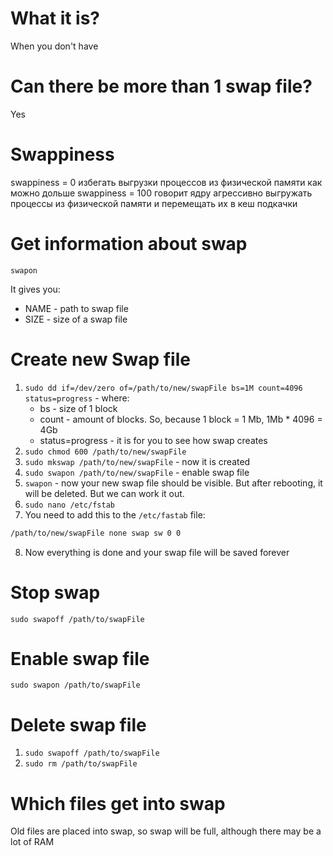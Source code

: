 # What it is?

When you don't have 

# Can there be more than 1 swap file?

Yes

# Swappiness

swappiness = 0 избегать выгрузки процессов из физической памяти как можно дольше
swappiness = 100 говорит ядру агрессивно выгружать процессы из физической памяти и перемещать их в кеш подкачки

# Get information about swap

`swapon`

It gives you:
- NAME - path to swap file
- SIZE - size of a swap file

# Create new Swap file

1. `sudo dd if=/dev/zero of=/path/to/new/swapFile bs=1M count=4096 status=progress` - where:
	- bs - size of 1 block
	- count - amount of blocks. So, because 1 block = 1 Mb, 1Mb \* 4096 = 4Gb
	- status=progress - it is for you to see how swap creates
2. `sudo chmod 600 /path/to/new/swapFile`
3. `sudo mkswap /path/to/new/swapFile` - now it is created
4. `sudo swapon /path/to/new/swapFile` - enable swap file
5. `swapon` - now your new swap file should be visible. But after rebooting, it will be deleted. But we can work it out.
6. `sudo nano /etc/fstab`
7. You need to add this to the `/etc/fastab` file:
```bash
/path/to/new/swapFile none swap sw 0 0
```
8. Now everything is done and your swap file will be saved forever

# Stop swap

`sudo swapoff /path/to/swapFile`

# Enable swap file

`sudo swapon /path/to/swapFile`

# Delete swap file

1. `sudo swapoff /path/to/swapFile`
2. `sudo rm /path/to/swapFile`









# Which files get into swap

Old files are placed into swap, so swap will be full, although there may be a lot of RAM